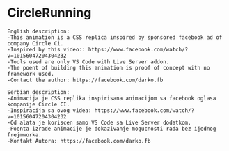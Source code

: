 # CircleRunning

    English description:
    -This animation is a CSS replica inspired by sponsored facebook ad of company Circle Ci.
    -Inspired by this video:: https://www.facebook.com/watch/?v=10156047204304232
    -Tools used are only VS Code with Live Server addon.
    -The poent of building this animation is proof of concept with no framework used.
    -Contact the author: https://facebook.com/darko.fb
    
    Serbian description:
    -Animacija je CSS replika inspirisana animacijom sa facebook oglasa kompanije Circle CI.
    -Inspiracija sa ovog videa: https://www.facebook.com/watch/?v=10156047204304232
    -Od alata je koriscen samo VS Code sa Live Server dodatkom.
    -Poenta izrade animacije je dokazivanje mogucnosti rada bez ijednog frejmworka.
    -Kontakt Autora: https://facebook.com/darko.fb
